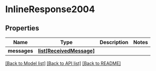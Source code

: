 # InlineResponse2004

## Properties
Name | Type | Description | Notes
------------ | ------------- | ------------- | -------------
**messages** | [**list[ReceivedMessage]**](ReceivedMessage.md) |  | 

[[Back to Model list]](../README.md#documentation-for-models) [[Back to API list]](../README.md#documentation-for-api-endpoints) [[Back to README]](../README.md)


